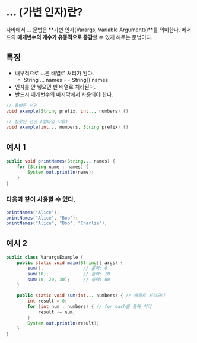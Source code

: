 # ... (가변 인자)란?

자바에서 ... 문법은 **가변 인자(Varargs, Variable Arguments)**를 의미한다.
메서드의 **매개변수의 개수가 유동적으로 증감**할 수 있게 해주는 문법이다.

## 특징

* 내부적으로 ...은 배열로 처리가 된다.
    * String ... names == String[] names
* 인자를 안 넣으면 빈 배열로 처리된다.
* 반드시 매개변수의 마지막에서 사용되야 한다.

``` java
// 올바른 선언
void example(String prefix, int... numbers) {}

// 잘못된 선언 (컴파일 오류)
void example(int... numbers, String prefix) {}
```



## 예시 1

``` java
public void printNames(String... names) {
    for (String name : names) {
        System.out.println(name);
    }
}
```


### 다음과 같이 사용할 수 있다.

``` java
printNames("Alice");
printNames("Alice", "Bob");
printNames("Alice", "Bob", "Charlie");
```


## 예시 2

``` java
public class VarargsExample {
    public static void main(String[] args) {
        sum();               // 출력: 0
        sum(10);             // 출력: 10
        sum(10, 20, 30);     // 출력: 60
    }

    public static void sum(int... numbers) { // 배열로 처리되니
        int result = 0;
        for (int num : numbers) { // for each를 통해 처리
            result += num;
        }
        System.out.println(result);
    }
}
```
